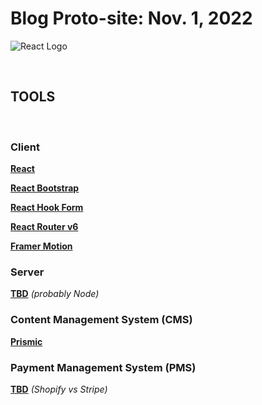 # Blog Proto-site: Nov. 1, 2022

![React Logo](https://external-content.duckduckgo.com/iu/?u=https%3A%2F%2Fjasonzhao1998.github.io%2Fimages%2Freact_logo.png&f=1&nofb=1&ipt=8c2755bca159b11a091a972aa0b16194f59cc0b087a95e528783453984bf45ea&ipo=images)

<br>

## TOOLS

<br>

### Client

**[React](https://react.io)**

**[React Bootstrap](https://react-bootstrap.github.io/)**

**[React Hook Form](https://react-hook-form.com/)**

**[React Router v6](https://remix.run/blog/react-router-v6)**

**[Framer Motion](https://www.framer.com/motion/)**

### Server

**[TBD]()** _(probably Node)_

### Content Management System (CMS)

<!-- **[Prismic](https://prismic.io)** -->

**[Prismic](https://github.com/prismicio/reactjs-blog)**

### Payment Management System (PMS)

**[TBD]()** _(Shopify vs Stripe)_

<br>
